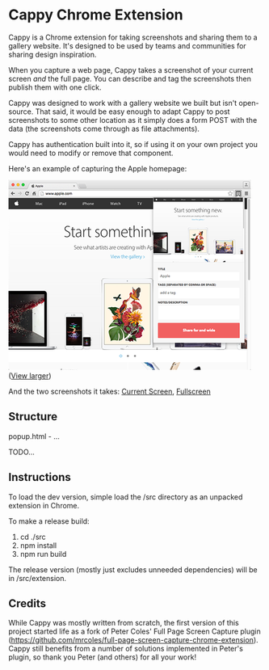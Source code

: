 Cappy Chrome Extension
=

Cappy is a Chrome extension for taking screenshots and sharing them to a gallery website. It's designed to be used by teams and communities for sharing design inspiration.

When you capture a web page, Cappy takes a screenshot of your current screen _and_ the full page. You can describe and tag the screenshots then publish them with one click.

Cappy was designed to work with a gallery website we built but isn't open-source. That said, it would be easy enough to adapt Cappy to post screenshots to some other location as it simply does a form POST with the data (the screenshots come through as file attachments).

Cappy has authentication built into it, so if using it on your own project you would need to modify or remove that component.

Here's an example of capturing the Apple homepage:

![Screenshot of Cappy capturing apple.com](/screenshot-thumb.png?raw=true)
([View larger](/screenshot.png?raw=true))

And the two screenshots it takes: [Current Screen](/example-current-screen.png?raw=true), [Fullscreen](/example-fullscreen.png?raw=true)

Structure
-

popup.html - ...

TODO...

Instructions
-

To load the dev version, simple load the /src directory as an unpacked extension in Chrome.

To make a release build:

1. cd ./src
2. npm install
3. npm run build

The release version (mostly just excludes unneeded dependencies) will be in /src/extension.

Credits
-

While Cappy was mostly written from scratch, the first version of this project started life as a fork of Peter Coles'
Full Page Screen Capture plugin (https://github.com/mrcoles/full-page-screen-capture-chrome-extension). Cappy still
benefits from a number of solutions implemented in Peter's plugin, so thank you Peter (and others) for all your work!

